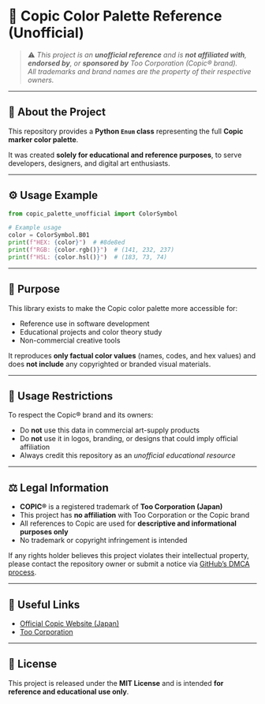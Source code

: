 
# 🎨 Copic Color Palette Reference (Unofficial)

> ⚠️ *This project is an **unofficial reference** and is **not affiliated with**, **endorsed by**, or **sponsored by** Too Corporation (Copic® brand).  
> All trademarks and brand names are the property of their respective owners.*

---

## 📝 About the Project

This repository provides a **Python `Enum` class** representing the full **Copic marker color palette**.

It was created **solely for educational and reference purposes**, to serve developers, designers, and digital art enthusiasts.

---

## ⚙️ Usage Example

```python
from copic_palette_unofficial import ColorSymbol

# Example usage
color = ColorSymbol.B01
print(f"HEX: {color}")  # #8de8ed
print(f"RGB: {color.rgb()}")  # (141, 232, 237)
print(f"HSL: {color.hsl()}")  # (183, 73, 74)
```


---

## 🎯 Purpose

This library exists to make the Copic color palette more accessible for:

* Reference use in software development
* Educational projects and color theory study
* Non-commercial creative tools

It reproduces **only factual color values** (names, codes, and hex values)
and does **not include** any copyrighted or branded visual materials.

---

## 🚫 Usage Restrictions

To respect the Copic® brand and its owners:

* Do **not** use this data in commercial art-supply products
* Do **not** use it in logos, branding, or designs that could imply official affiliation
* Always credit this repository as an *unofficial educational resource*

---

## ⚖️ Legal Information

* **COPIC®** is a registered trademark of **Too Corporation (Japan)**
* This project has **no affiliation** with Too Corporation or the Copic brand
* All references to Copic are used for **descriptive and informational purposes only**
* No trademark or copyright infringement is intended

If any rights holder believes this project violates their intellectual property,
please contact the repository owner or submit a notice via [GitHub’s DMCA process](https://docs.github.com/en/github/site-policy/dmca-takedown-policy).

---

## 🔗 Useful Links

* [Official Copic Website (Japan)](https://copic.jp/)
* [Too Corporation](https://global.too.com/en/)

---

## 📄 License

This project is released under the **MIT License**
and is intended **for reference and educational use only**.
